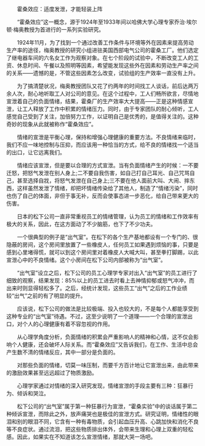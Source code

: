 　　霍桑效应：适度发泄，才能轻装上阵


　　“霍桑效应”这一概念，源于1924年至1933年间以哈佛大学心理专家乔治·埃尔顿·梅奥教授为首进行的一系列实验研究。


　　1924年11月，为了找到一个通过改善工作条件与环境等外在因素来提高劳动生产率的途径，梅奥教授的研究小组进驻美国西部电气公司的霍桑工厂。他们选定了继电器车间的六名女工作为观察对象。在七个阶段的试验中，不断改变工人的工资、休息时间、午餐以及照明等因素，希望能发现这些外在因素和劳动生产率之间的关系——遗憾的是，不管这些因素怎么改变，试验组的生产效率一直没有上升。


　　为了搞清楚状况，梅奥教授团队又花了约两年的时间找工人谈话，前后达两万余人次，耐心地听取工人对公司的意见。在这个过程中，工人们畅所欲言，尽情地宣泄着自己的负面情绪，结果，霍桑厂的生产效率大大提高——正是这种情感宣泄，让工人释放了工作中积累的情绪压力。同时，由于专家团队的耐心倾听，工人感觉自己受到了关注，加倍努力工作，以证明自己是优秀的，是值得关注的。这种奇妙的现象从此就被称作“霍桑效应”。


　　情绪的宣泄是平衡心理，保持和增强心理健康的重要方法。不良情绪来临时，我们不应一味地控制与压抑，而应该用一种恰当的方式，给不良的情绪找一个适当的出口，让它远离我们。


　　情绪应该宣泄，但是要以合理的方式宣泄。当有负面情绪产生的时候：一不要迁怒，把怒气发泄在别人身上;二不要自我伤害，如自己打自己耳光、自己咒骂自己，甚至选择自戕，将怒气发泄在自己身上;三不要在他人面前大叫、大闹、摔东西，这样虽然发泄了情绪，却把坏情绪传染给了其他人，制造了“情绪污染”，同时也伤了自己的体面，非但于事无补，反而会使事态进一步恶化，给自己带来更大的伤害。


　　日本的松下公司一直非常重视员工的情绪管理，认为员工的情绪和工作效率有极大的关系，因此，在这方面动了不少脑筋，也下了不少功夫。


　　一个很典型的例子是“出气室”。在松下的各个生产基地都设有一个专门的、很隐蔽的房间，这个房间里放置了一些橡皮人，任何员工如果遇到烦恼的事，只要是感到心里堵得慌，就可以到这个房间里对着橡皮人大喊大叫，甚至拳打脚踢，以此宣泄心中的不良情绪。这个小房间在松下公司内部被称为“出气室”。


　　“出气室”设立之后，松下公司的员工心理学专家对出入“出气室”的员工进行了细致的观察，结果发现：85%以上的员工进去时看上去神情抑郁或怒气冲冲，而出来时则显得轻松多了。之后，经统计发现，这些员工“出气”之后的工作业绩较“出气”之前的有了明显的提升。


　　应该说，松下公司的做法是比较极端、投入也较大的，不是每个人都能享受到这种专业的“出气室”待遇。不过，这至少说明了一个道理——一个合理的宣泄出口，对个人的心理健康有着不容忽视的作用。


　　从心理学角度分析，负面情绪的积累会严重影响人的精神和心情，这不仅会影响个人健康，还会破坏人际关系。而“霍桑效应”又告诉我们，在工作、生活中总会产生数不清的情绪反应，其中一部分是负面的。


　　对那些负面的情绪，切莫一味压制，而要千方百计地让它宣泄出来，由此带来的激励效果甚至远远超过了物质激励。


　　心理学家通过对情绪的深入研究发现，情绪宣泄的手段主要有三种：狂暴行为、倾诉和哭泣。


　　松下公司的“出气室”属于第一种狂暴行为宣泄，“霍桑实验”中的谈话属于第二种倾诉宣泄，而除此之外，放声痛哭也是极佳的宣泄方式。研究证明，情绪性的眼泪和别的眼泪不同，它含有一种有毒物质，会引起血压升高、心跳加快和消化不良等不良症状。通过流泪，把这些物质排出体外，会带来生理和心理上双重的轻松感。因此，如果实在不知道该怎么宣泄情绪，那就大哭一场吧。